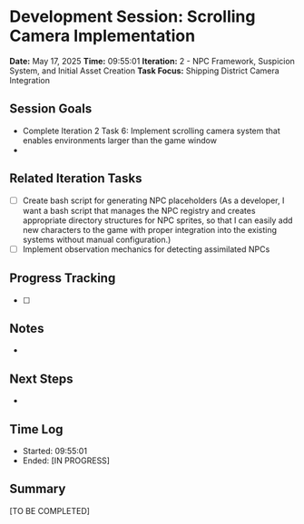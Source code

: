 # Development Session: Scrolling Camera Implementation
**Date:** May 17, 2025
**Time:** 09:55:01
**Iteration:** 2 - NPC Framework, Suspicion System, and Initial Asset Creation
**Task Focus:** Shipping District Camera Integration

## Session Goals
- Complete Iteration 2 Task 6: Implement scrolling camera system that enables environments larger than the game window
- 

## Related Iteration Tasks
- [ ] Create bash script for generating NPC placeholders (As a developer, I want a bash script that manages the NPC registry and creates appropriate directory structures for NPC sprites, so that I can easily add new characters to the game with proper integration into the existing systems without manual configuration.)
- [ ] Implement observation mechanics for detecting assimilated NPCs

## Progress Tracking
- [ ] 

## Notes
- 

## Next Steps
- 

## Time Log
- Started: 09:55:01
- Ended: [IN PROGRESS]

## Summary
[TO BE COMPLETED]
